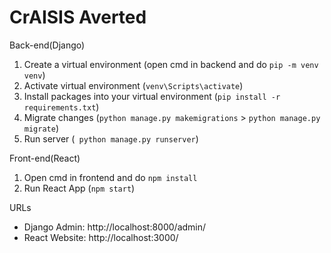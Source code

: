# CrAISIS Averted

Back-end(Django)
1. Create a virtual environment (open cmd in backend and do `pip -m venv venv`)
2. Activate virtual environment (`venv\Scripts\activate`)
3. Install packages into your virtual environment (`pip install -r requirements.txt`)
4. Migrate changes (`python manage.py makemigrations` > `python manage.py migrate`)
4. Run server (` python manage.py runserver`)


Front-end(React)
1. Open cmd in frontend and do `npm install`
2. Run React App (`npm start`)


URLs
- Django Admin: http://localhost:8000/admin/
- React Website: http://localhost:3000/
